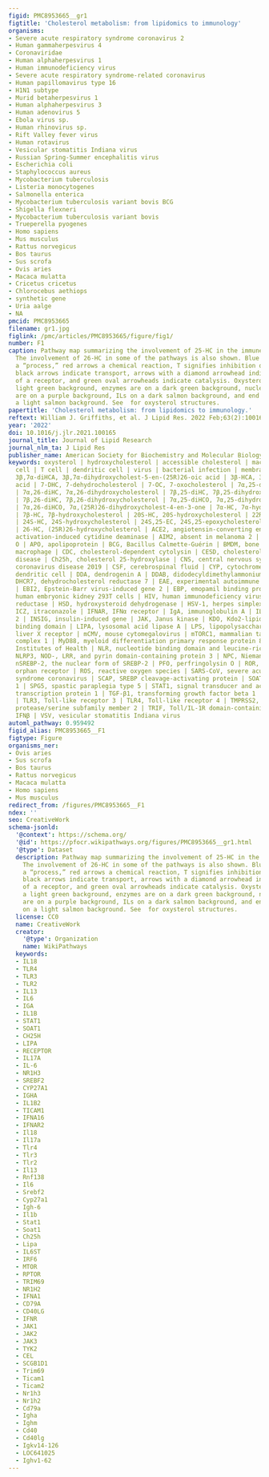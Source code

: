 ```yaml
---
figid: PMC8953665__gr1
figtitle: 'Cholesterol metabolism: from lipidomics to immunology'
organisms:
- Severe acute respiratory syndrome coronavirus 2
- Human gammaherpesvirus 4
- Coronaviridae
- Human alphaherpesvirus 1
- Human immunodeficiency virus
- Severe acute respiratory syndrome-related coronavirus
- Human papillomavirus type 16
- H1N1 subtype
- Murid betaherpesvirus 1
- Human alphaherpesvirus 3
- Human adenovirus 5
- Ebola virus sp.
- Human rhinovirus sp.
- Rift Valley fever virus
- Human rotavirus
- Vesicular stomatitis Indiana virus
- Russian Spring-Summer encephalitis virus
- Escherichia coli
- Staphylococcus aureus
- Mycobacterium tuberculosis
- Listeria monocytogenes
- Salmonella enterica
- Mycobacterium tuberculosis variant bovis BCG
- Shigella flexneri
- Mycobacterium tuberculosis variant bovis
- Trueperella pyogenes
- Homo sapiens
- Mus musculus
- Rattus norvegicus
- Bos taurus
- Sus scrofa
- Ovis aries
- Macaca mulatta
- Cricetus cricetus
- Chlorocebus aethiops
- synthetic gene
- Uria aalge
- NA
pmcid: PMC8953665
filename: gr1.jpg
figlink: /pmc/articles/PMC8953665/figure/fig1/
number: F1
caption: Pathway map summarizing the involvement of 25-HC in the immune response.
  The involvement of 26-HC in some of the pathways is also shown. Blue arrows signify
  a “process,” red arrows a chemical reaction, Τ signifies inhibition of a process,
  black arrows indicate transport, arrows with a diamond arrowhead indicate activation
  of a receptor, and green oval arrowheads indicate catalysis. Oxysterols are on a
  light green background, enzymes are on a dark green background, nuclear receptors
  are on a purple background, ILs on a dark salmon background, and end processes on
  a light salmon background. See  for oxysterol structures.
papertitle: 'Cholesterol metabolism: from lipidomics to immunology.'
reftext: William J. Griffiths, et al. J Lipid Res. 2022 Feb;63(2):100165.
year: '2022'
doi: 10.1016/j.jlr.2021.100165
journal_title: Journal of Lipid Research
journal_nlm_ta: J Lipid Res
publisher_name: American Society for Biochemistry and Molecular Biology
keywords: oxysterol | hydroxycholesterol | accessible cholesterol | macrophage | B
  cell | T cell | dendritic cell | virus | bacterial infection | membrane fusion |
  3β,7α-diHCA, 3β,7α-dihydroxycholest-5-en-(25R)26-oic acid | 3β-HCA, 3β-hydroxycholest-5-en-(25R)26-oic
  acid | 7-DHC, 7-dehydrocholesterol | 7-OC, 7-oxocholesterol | 7α,25-diHC, 7α,25-dihydroxycholesterol
  | 7α,26-diHC, 7α,26-dihydroxycholesterol | 7β,25-diHC, 7β,25-dihydroxycholesterol
  | 7β,26-diHC, 7β,26-dihydroxycholesterol | 7α,25-diHCO, 7α,25-dihydroxycholest-4-en-3-one
  | 7α,26-diHCO, 7α,(25R)26-dihydroxycholest-4-en-3-one | 7α-HC, 7α-hydroxycholesterol
  | 7β-HC, 7β-hydroxycholesterol | 20S-HC, 20S-hydroxycholesterol | 22R-HC, 22R-hydroxycholesterol
  | 24S-HC, 24S-hydroxycholesterol | 24S,25-EC, 24S,25-epoxycholesterol | 25-HC, 25-hydroxycholesterol
  | 26-HC, (25R)26-hydroxycholesterol | ACE2, angiotensin-converting enzyme 2 | AID,
  activation-induced cytidine deaminase | AIM2, absent in melanoma 2 | ALO, anthrolysin
  O | APO, apolipoprotein | BCG, Bacillus Calmette-Guérin | BMDM, bone marrow-derived
  macrophage | CDC, cholesterol-dependent cytolysin | CESD, cholesterol ester storage
  disease | Ch25h, cholesterol 25-hydroxylase | CNS, central nervous system | COVID-19,
  coronavirus disease 2019 | CSF, cerebrospinal fluid | CYP, cytochrome P450 | DC,
  dendritic cell | DDA, dendrogenin A | DDAB, didodecyldimethylammonium bromide |
  DHCR7, dehydrocholesterol reductase 7 | EAE, experimental autoimmune encephalitis
  | EBI2, Epstein-Barr virus-induced gene 2 | EBP, emopamil binding protein | HEK293T,
  human embryonic kidney 293T cells | HIV, human immunodeficiency virus | HMGCR, HMG-CoA
  reductase | HSD, hydroxysteroid dehydrogenase | HSV-1, herpes simplex virus 1 |
  ICZ, itraconazole | IFNAR, IFNα receptor | IgA, immunoglobulin A | IL-2, interleukin
  2 | INSIG, insulin-induced gene | JAK, Janus kinase | KDO, Kdo2-lipid A | LBD, ligand
  binding domain | LIPA, lysosomal acid lipase A | LPS, lipopolysaccharide | LXR,
  liver X receptor | mCMV, mouse cytomegalovirus | mTORC1, mammalian target of rapamycin
  complex 1 | MyD88, myeloid differentiation primary response protein 88 | NIH, National
  Institutes of Health | NLR, nucleotide binding domain and leucine-rich repeat |
  NLRP3, NOD-, LRR, and pyrin domain-containing protein 3 | NPC, Niemann-Pick C |
  nSREBP-2, the nuclear form of SREBP-2 | PFO, perfringolysin O | ROR, retinoic acid-related
  orphan receptor | ROS, reactive oxygen species | SARS-CoV, severe acute respiratory
  syndrome coronavirus | SCAP, SREBP cleavage-activating protein | SOAT1, sterol O-acyltransferase
  1 | SPG5, spastic paraplegia type 5 | STAT1, signal transducer and activator of
  transcription protein 1 | TGF-β1, transforming growth factor beta 1 | Th, T helper
  | TLR3, Toll-like receptor 3 | TLR4, Toll-like receptor 4 | TMPRSS2, transmembrane
  protease/serine subfamily member 2 | TRIF, Toll/IL-1R domain-containing adaptor-inducing
  IFNβ | VSV, vesicular stomatitis Indiana virus
automl_pathway: 0.959492
figid_alias: PMC8953665__F1
figtype: Figure
organisms_ner:
- Ovis aries
- Sus scrofa
- Bos taurus
- Rattus norvegicus
- Macaca mulatta
- Homo sapiens
- Mus musculus
redirect_from: /figures/PMC8953665__F1
ndex: ''
seo: CreativeWork
schema-jsonld:
  '@context': https://schema.org/
  '@id': https://pfocr.wikipathways.org/figures/PMC8953665__gr1.html
  '@type': Dataset
  description: Pathway map summarizing the involvement of 25-HC in the immune response.
    The involvement of 26-HC in some of the pathways is also shown. Blue arrows signify
    a “process,” red arrows a chemical reaction, Τ signifies inhibition of a process,
    black arrows indicate transport, arrows with a diamond arrowhead indicate activation
    of a receptor, and green oval arrowheads indicate catalysis. Oxysterols are on
    a light green background, enzymes are on a dark green background, nuclear receptors
    are on a purple background, ILs on a dark salmon background, and end processes
    on a light salmon background. See  for oxysterol structures.
  license: CC0
  name: CreativeWork
  creator:
    '@type': Organization
    name: WikiPathways
  keywords:
  - IL18
  - TLR4
  - TLR3
  - TLR2
  - IL13
  - IL6
  - IGA
  - IL1B
  - STAT1
  - SOAT1
  - CH25H
  - LIPA
  - RECEPTOR
  - IL17A
  - IL-6
  - NR1H3
  - SREBF2
  - CYP27A1
  - IGHA
  - IL1B2
  - TICAM1
  - IFNA16
  - IFNAR2
  - Il18
  - Il17a
  - Tlr4
  - Tlr3
  - Tlr2
  - Il13
  - Rnf138
  - Il6
  - Srebf2
  - Cyp27a1
  - Igh-6
  - Il1b
  - Stat1
  - Soat1
  - Ch25h
  - Lipa
  - IL6ST
  - IRF6
  - MTOR
  - RPTOR
  - TRIM69
  - NR1H2
  - IFNA1
  - CD79A
  - CD40LG
  - IFNR
  - JAK1
  - JAK2
  - JAK3
  - TYK2
  - CEL
  - SCGB1D1
  - Trim69
  - Ticam1
  - Ticam2
  - Nr1h3
  - Nr1h2
  - Cd79a
  - Igha
  - Ighm
  - Cd40
  - Cd40lg
  - Igkv14-126
  - LOC641025
  - Ighv1-62
---
```

